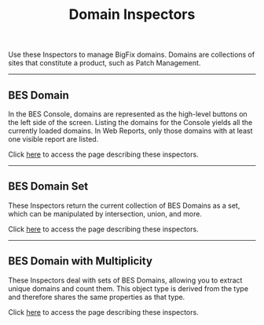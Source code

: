 ﻿---
title: Domain Inspectors
---

Use these Inspectors to manage BigFix domains. Domains are collections of sites that constitute a product, such as Patch Management.

---

## BES Domain

In the BES Console, domains are represented as the high-level buttons on the left side of the screen. 
Listing the domains for the Console yields all the currently loaded domains. 
In Web Reports, only those domains with at least one visible report are listed.

Click [here](/relevance/reference/bes-domain.html) to access the page describing these inspectors.

---

## BES Domain Set

These Inspectors return the current collection of BES Domains as a set, which can be manipulated by intersection, union, and more.

Click [here](/relevance/reference/bes-domain-set.html) to access the page describing these inspectors.

---

## BES Domain with Multiplicity

These Inspectors deal with sets of BES Domains, allowing you to extract unique domains and count them.
This object type is derived from the <bes domain> type and therefore shares the same properties as that type.

Click [here](/relevance/reference/bes-domain-with-multiplicity.html) to access the page describing these inspectors.

